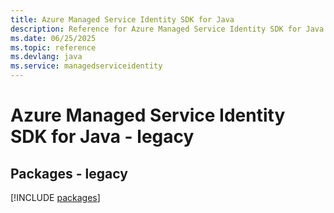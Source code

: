 ```yaml
---
title: Azure Managed Service Identity SDK for Java
description: Reference for Azure Managed Service Identity SDK for Java
ms.date: 06/25/2025
ms.topic: reference
ms.devlang: java
ms.service: managedserviceidentity
---
```

# Azure Managed Service Identity SDK for Java - legacy
## Packages - legacy
[!INCLUDE [packages](managed-service-identity-index.md)]